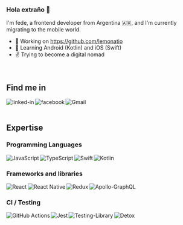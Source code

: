 ### Hola extraño 👋

I'm fede, a frontend developer from Argentina 🇦🇷, 
and I'm currently migrating to the mobile world.

- 🔭  Working on https://github.com/lemonatio
- 🌱  Learning Android (Kotlin) and iOS (Swift)
- ✌ Trying to become a digital nomad
<br>

## Find me in 

[<img align="left" alt="linked-in" src="https://img.shields.io/badge/linkedin-%230077B5.svg?&style=for-the-badge&logo=linkedin&logoColor=white" />](https://www.linkedin.com/in/fedeerbes/)

[<img align="left" alt="facebook" src="https://img.shields.io/badge/facebook-%231877F2.svg?&style=for-the-badge&logo=facebook&logoColor=white" />](https://www.facebook.com/fedeer)

[<img align="left" alt="Gmail" src="https://img.shields.io/badge/Gmail-D14836?style=for-the-badge&logo=gmail&logoColor=white" />](mailto:fedeerbes@gmail.com)

<br>
<br>

## Expertise

### Programming Languages

<img align="left" alt="JavaScript" src="https://img.shields.io/badge/javascript-%23323330.svg?style=for-the-badge&logo=javascript&logoColor=%23F7DF1E"/>

<img align="left" alt="TypeScript" src="https://img.shields.io/badge/typescript-%23007ACC.svg?style=for-the-badge&logo=typescript&logoColor=white"/>

<img align="left" alt="Swift" src="https://img.shields.io/badge/swift-%23FA7343.svg?style=for-the-badge&logo=swift&logoColor=white"/>

<img align="left" alt="Kotlin" src="https://img.shields.io/badge/kotlin-%230095D5.svg?style=for-the-badge&logo=kotlin&logoColor=white"/>

<br>

### Frameworks and libraries

<img align="left" alt="React" src="https://img.shields.io/badge/react-%2320232a.svg?style=for-the-badge&logo=react&logoColor=%2361DAFB"/>

<img align="left" alt="React Native" src="https://img.shields.io/badge/react_native-%2320232a.svg?style=for-the-badge&logo=react&logoColor=%2361DAFB"/>

<img align="left" alt="Redux" src="https://img.shields.io/badge/redux-%23593d88.svg?style=for-the-badge&logo=redux&logoColor=white"/>

<img align="left" alt="Apollo-GraphQL" src="https://img.shields.io/badge/-ApolloGraphQL-311C87?style=for-the-badge&logo=apollo-graphql"/>

<br>

### CI / Testing

<img align="left" alt="GitHub Actions" src="https://img.shields.io/badge/githubactions-%232671E5.svg?style=for-the-badge&logo=githubactions&logoColor=white"/>

<img align="left" alt="Jest" src="https://img.shields.io/badge/-jest-%23C21325?style=for-the-badge&logo=jest&logoColor=white"/>

<img align="left" alt="Testing-Library" src="https://img.shields.io/badge/-TestingLibrary-%23E33332?style=for-the-badge&logo=testing-library&logoColor=white"/>

<img align="left" alt="Detox" src="https://img.shields.io/badge/-Detox-%2320232a?style=for-the-badge&logo=detox&logoColor=white"/>




<br>
<br>
